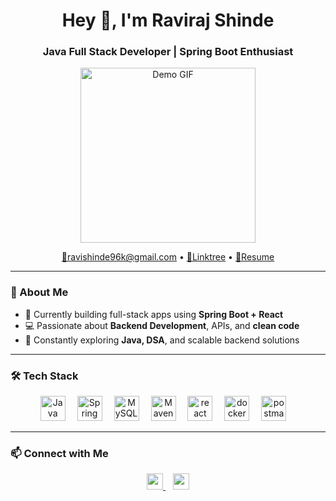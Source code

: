 <h1 align="center">Hey 👋, I'm Raviraj Shinde</h1>
<h3 align="center">Java Full Stack Developer | Spring Boot Enthusiast</h3>

<p align="center">
  <img src="https://drive.google.com/uc?export=view&id=1Yz__ZTw3wu79xuClMTTURGjjdTKwhfU7" height="280" alt="Demo GIF" />
</p>

<p align="center">
  <a href="mailto:ravishinde96k@gmail.com">📧ravishinde96k@gmail.com</a> •
  <a href="https://linktr.ee/ravirajshinde" target="_blank">🔗Linktree</a> •
  <a href="#" target="_blank">📄Resume</a>
</p>

---

### 🚀 About Me

- 🔭 Currently building full-stack apps using **Spring Boot + React**
- 💻 Passionate about **Backend Development**, APIs, and **clean code**
- 🧠 Constantly exploring **Java, DSA**, and scalable backend solutions

---

### 🛠️ Tech Stack

<p align="center">
  <img src="https://cdn.jsdelivr.net/gh/devicons/devicon/icons/java/java-original.svg" height="40" alt="Java" style="margin-right:15px;" />
  <img src="https://cdn.jsdelivr.net/gh/devicons/devicon/icons/spring/spring-original.svg" height="40" alt="Spring Boot" style="margin-right:15px;" />
  <img src="https://cdn.jsdelivr.net/gh/devicons/devicon/icons/mysql/mysql-original.svg" height="40" alt="MySQL" style="margin-right:15px;" />
  <img src="https://cdn.jsdelivr.net/gh/devicons/devicon/icons/apache/apache-original.svg" height="40" alt="Maven" style="margin-right:15px;" />
  <img src="https://cdn.jsdelivr.net/gh/devicons/devicon@latest/icons/react/react-original.svg" height="40" alt="react" style="margin-right:15px;" />
  <img src="https://cdn.jsdelivr.net/gh/devicons/devicon@latest/icons/docker/docker-original.svg" height="40" alt="docker" style="margin-right:15px;" />
  <img src="https://cdn.jsdelivr.net/gh/devicons/devicon@latest/icons/postman/postman-original.svg" height="40" alt="postman" style="margin-right:15px;" />
  <!--
  <img src="https://cdn.jsdelivr.net/gh/devicons/devicon/icons/javascript/javascript-original.svg" height="40" alt="JavaScript" style="margin-right:15px;" />
  <img src="https://cdn.jsdelivr.net/gh/devicons/devicon/icons/html5/html5-original.svg" height="40" alt="HTML5" style="margin-right:15px;" />
  #<img src="https://cdn.jsdelivr.net/gh/devicons/devicon/icons/css3/css3-original.svg" height="40" alt="CSS3" style="margin-right:15px;" />
  <img src="https://cdn.jsdelivr.net/gh/devicons/devicon/icons/git/git-original.svg" height="40" alt="Git" style="margin-right:15px;" />
  -->
</p>

---

### 📫 Connect with Me

<p align="center">
  <a href="https://linkedin.com/in/shinderaviraj" target="_blank">
    <img src="https://img.shields.io/badge/LinkedIn-%230A66C2.svg?style=flat&logo=linkedin&logoColor=white" height="26" />
  </a>
  &nbsp;&nbsp;
  <a href="https://instagram.com/raviraj_shinde_96k" target="_blank">
    <img src="https://img.shields.io/badge/Instagram-%23E4405F.svg?style=flat&logo=instagram&logoColor=white" height="26" />
  </a>
</p>
